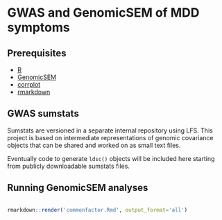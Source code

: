 # GWAS and GenomicSEM of MDD symptoms

## Prerequisites

- [R](https://r-project.org)
- [GenomicSEM](https://github.com/MichelNivard/GenomicSEM)
- [corrplot](https://cran.r-project.org/package=corrplot)
- [rmarkdown](https://rmarkdown.rstudio.com)

## GWAS sumstats

Sumstats are versioned in a separate internal repository using LFS. This
project is based on intermediate representations of genomic covariance
objects that can be shared and worked on as small text files.

Eventually code to generate `ldsc()` objects will be included here starting
from publicly downloadable sumstats files.

## Running GenomicSEM analyses

```r

rmarkdown::render('commonfactor.Rmd', output_format='all')

 
```
